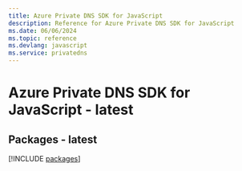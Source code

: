 ```yaml
---
title: Azure Private DNS SDK for JavaScript
description: Reference for Azure Private DNS SDK for JavaScript
ms.date: 06/06/2024
ms.topic: reference
ms.devlang: javascript
ms.service: privatedns
---
```

# Azure Private DNS SDK for JavaScript - latest
## Packages - latest
[!INCLUDE [packages](private-dns-index.md)]